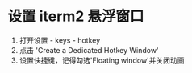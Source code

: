 # 设置 iterm2 悬浮窗口

1. 打开设置 - keys - hotkey
2. 点击 'Create a Dedicated Hotkey Window'
3. 设置快捷键，记得勾选'Floating window'并关闭动画
